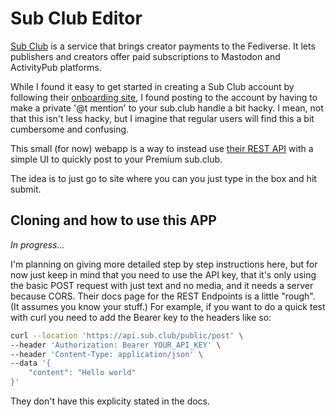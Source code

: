 # Sub Club Editor

[Sub Club](https://melted-april-eb6.notion.site/Sub-club-FAQ-7c659f29671244f88bcc8dce5139225e) is a service that brings creator payments to the Fediverse. It lets publishers and creators offer paid subscriptions to Mastodon and ActivityPub platforms.

While I found it easy to get started in creating a Sub Club account by following their [onboarding site](https://sub.club/onboarding), I found posting to the account by having to make a private '@t mention' to your sub.club handle a bit hacky. I mean, not that this isn't less hacky, but I imagine that regular users will find this a bit cumbersome and confusing.

This small (for now) webapp is a way to instead use [their REST API](https://documenter.getpostman.com/view/25748250/2sAXjJ6Yfe#intro) with a simple UI to quickly post to your Premium sub.club.

The idea is to just go to site where you can you just type in the box and hit submit.

## Cloning and how to use this APP

_In progress..._

I'm planning on giving more detailed step by step instructions here, but for now just keep in mind that you need to use the API key, that it's only using the basic POST request with just text and no media, and it needs a server because CORS. Their docs page for the REST Endpoints is a little "rough". (It assumes you know your stuff.) For example, if you want to do a quick test with curl you need to add the Bearer key to the headers like so:

```bash
curl --location 'https://api.sub.club/public/post' \
--header 'Authorization: Bearer YOUR_API_KEY' \
--header 'Content-Type: application/json' \
--data '{
    "content": "Hello world"
}'
```

They don't have this explicity stated in the docs.
